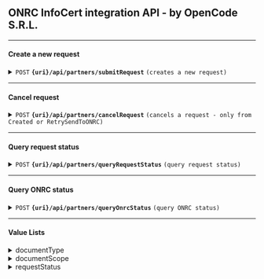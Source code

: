

## ONRC InfoCert integration API - by OpenCode S.R.L.

------------------------------------------------------------------------------------------

#### Create a new request

<details>
 <summary><code>POST</code> <code><b>{uri}/api/partners/submitRequest</b></code> <code>(creates a new request)</code></summary>

##### Endpoint

> | Key      | Value               | description                                                           |
> |-----------|-------------------------|-----------------------------------------------------------------------|
> | uri      | String  | Provided by OpenCode (STAGING / PROD)  |

##### Headers

> | Key      | Value               | description                                                           |
> |-----------|-------------------------|-----------------------------------------------------------------------|
> | Authorization      | Basic Auth   | Provided by OpenCode  |
> | X-OCD-Partner      | String   | Provided by OpenCode  |

##### Body

> | name      |  type     | data type               | description                                                           |
> |-----------|-----------|-------------------------|-----------------------------------------------------------------------|
> | cui      |  required | String   | Company identifier (without "RO")  |
> | documentType      |  required | String   | From value list  |
> | documentScope      |  required | String   | From value list  |
> | priority      |  required | String   | Low / High  |
> | partnerRef      |  required | String   | Partner's unique internal ID of request  |

###### Example
```bash
curl -L 'https://$uri/api/partners/submitRequest' \
-u '$user:$password' \
-H 'X-OCD-Partner: $partnerId' \
-H 'Content-Type: application/json' \
-d '{
    "cui":  "32332105",
    "documentType":  "Furnizare informatii",
    "documentScope":  "Informare",
    "priority":  "Low",
    "partnerRef":  "d5f3af8e"
}'
```

##### Responses

> | http code     | content-type                      | response                                                            |
> |---------------|-----------------------------------|---------------------------------------------------------------------|
> | `200`         | `application/json`        | object (JSON)                             |
> | `400`         | `text/html;charset=utf-8` | None   |
> | `401`         | `text/html;charset=utf-8`         | None                                   |


##### Response Body

> | name      |   data type               | description                   |
> |-----------|-----------|-------------------------|
> | requestId      |   String   | Internal request ID  |

###### Example
```json
{
"requestId":  "jrurF1FhZ7nuyYAdy6Xm"
}
```

</details>

------------------------------------------------------------------------------------------

#### Cancel request

<details>
 <summary><code>POST</code> <code><b>{uri}/api/partners/cancelRequest</b></code> <code>(cancels a request - only from Created or RetrySendToONRC)</code></summary>

##### Endpoint

> | Key      | Value               | description                                                           |
> |-----------|-------------------------|-----------------------------------------------------------------------|
> | uri      | String  | Provided by OpenCode (STAGING / PROD)  |

##### Headers

> | Key      | Value               | description                                                           |
> |-----------|-------------------------|-----------------------------------------------------------------------|
> | Authorization      | Basic Auth   | Provided by OpenCode  |
> | X-OCD-Partner      | String   | Provided by OpenCode  |

##### Body

> | name      |  type     | data type               | description                                                           |
> |-----------|-----------|-------------------------|-----------------------------------------------------------------------|
> | requestId      |  required | String   | Internal request ID  |

###### Example
```bash
curl -L 'https://$uri/api/partners/cancelRequest' \
-u '$user:$password' \
-H 'X-OCD-Partner: $partnerId' \
-H 'Content-Type: application/json' \
-d '{
    "requestId": "jrurF1FhZ7nuyYAdy6Xm"
}'
```

##### Responses

> | http code     | content-type                      | response                                                            |
> |---------------|-----------------------------------|---------------------------------------------------------------------|
> | `200`         | `application/json`        | object (JSON)    |
> | `400`         | `text/html;charset=utf-8` | None   |
> | `401`         | `text/html;charset=utf-8`         | None  |
> | `404`         | `text/html;charset=utf-8`         | None  |
> | `409`         | `text/html;charset=utf-8`         | None  |


##### Response Body

> | name      |   data type               | description                   |
> |-----------|-----------|-------------------------|
> | requestId      |   String   | Internal request ID  |
> | requestStatus      |   String   | Request Status - Cancelled  |

###### Example
```json
{
"requestId":  "jrurF1FhZ7nuyYAdy6Xm",
"requestStatus": "Cancelled"
}
```

</details>

------------------------------------------------------------------------------------------

#### Query request status

<details>
 <summary><code>POST</code> <code><b>{uri}/api/partners/queryRequestStatus</b></code> <code>(query request status)</code></summary>

##### Endpoint

> | Key      | Value               | description                                                           |
> |-----------|-------------------------|-----------------------------------------------------------------------|
> | uri      | String  | Provided by OpenCode (STAGING / PROD)  |


##### Headers

> | Key      | Value               | description                                                           |
> |----------|---------------------|-----------------------------------------------------------------------|
> | Authorization      | Basic Auth   | Provided by OpenCode  |
> | X-OCD-Partner      | String   | Provided by OpenCode  |

##### Body

> | name      |  type     | data type               | description                                                           |
> |-----------|-----------|-------------------------|-----------------------------------------------------------------------|
> | requestId      |  required | String   | Internal request ID  |

###### Example
```bash
curl -L 'https://$uri/api/partners/queryRequestStatus' \
-u '$user:$password' \
-H 'X-OCD-Partner: $partnerId' \
-H 'Content-Type: application/json' \
-d '{
    "requestId": "jrurF1FhZ7nuyYAdy6Xm"
}'
```

##### Responses

> | http code     | content-type                      | response                                                            |
> |---------------|-----------------------------------|---------------------------------------------------------------------|
> | `200`         | `application/json`        | object (JSON)    |
> | `400`         | `text/html;charset=utf-8` | None   |
> | `401`         | `text/html;charset=utf-8`         | None  |
> | `404`         | `text/html;charset=utf-8`         | None  |


##### Response Body

> | name        |   data type  | description                                       |
> |-------------|--------------|---------------------------------------------------|
> | requestId      |   String   | Internal request ID  |
> | partnerRef      |   String   | Partner's unique internal ID of request  |
> | requestStatus      |   String   | Request Status  |
> | onrcPortalNo | String | ONRC Portal Number |
> | docUri      |   String   | Direct download URI for generated document (present only if generated)  |
> | onrcInvoiceUri | String | Direct download URI for ONRC invoice (only for partners with self-invoice |

###### Example
```json
{
"requestId": "jrurF1FhZ7nuyYAdy6Xm",
"partnerRef":  "d5f3af8e",
"requestStatus":  "Finalised",
"onrcPortalNo": "856012",
"docUri":  "https://storage.googleapis.com/download/storage/v1/b/certificatconstatator-dev.appspot.com/o/_data1_portal_ccfil_certificate_2023_3_6_certificat0000-0000Q.pdf?generation=1678138325733513&alt=media",
"onrcInvoiceUri":  "https://storage.googleapis.com/download/storage/v1/b/certificatconstatator-dev.appspot.com/o/_data1_portal_ccfil_certificate_2023_3_6_certificat0000-0000Q.pdf?generation=1678138325733513&alt=media"
}
```

</details>

------------------------------------------------------------------------------------------

#### Query ONRC status

<details>
 <summary><code>POST</code> <code><b>{uri}/api/partners/queryOnrcStatus</b></code> <code>(query ONRC status)</code></summary>

##### Endpoint

> | Key      | Value               | description                                                           |
> |-----------|-------------------------|-----------------------------------------------------------------------|
> | uri      | String  | Provided by OpenCode (STAGING / PROD)  |


##### Headers

> | Key      | Value               | description                                                           |
> |----------|---------------------|-----------------------------------------------------------------------|
> | Authorization      | Basic Auth   | Provided by OpenCode  |
> | X-OCD-Partner      | String   | Provided by OpenCode  |


###### Example
```bash
curl -L 'https://$uri/api/partners/queryOnrcStatus' \
-u '$user:$password' \
-H 'X-OCD-Partner: $partnerId' 
```

##### Responses

> | http code     | content-type                      | response                                                            |
> |---------------|-----------------------------------|---------------------------------------------------------------------|
> | `200`         | `application/json`        | object (JSON)    |
> | `401`         | `text/html;charset=utf-8`         | None  |


##### Response Body

> | name        |   data type  | description                                       |
> |-------------|--------------|---------------------------------------------------|
> | isInfoCertActive      |   String   | "true" / "false" string values  |

###### Example
```json
{
"isInfoCertActive": "true"
}
```

</details>

------------------------------------------------------------------------------------------
#### Value Lists
<details>
 <summary>documentType</summary>
 
 ```javascript
 "Certificat constatator de bază"
 "Certificat constatator fonduri IMM"
 "Certificat constatator pentru insolvență"
 "InfoRBR - Situatie la zi"
 "InfoRBR - Raport istoric"
 ```
</details>

<details>
 <summary>documentScope</summary>
 
 <blockquote>
 
 <details>
	 <summary>documentType = <code>"Certificat constatator de bază"</code></summary>
  <blockquote>
  <code>"Informare"
"Accesare Fonduri"
"Accesare Fonduri Europene"
"Administratia financiara"
"Administraţia Fondului pentru Mediu"
"Administrația Finanțelor Publice"
"Agenţia pentru Finanţarea Investiţiilor Rurale (AFIR)"
"Agenția de Plăți și Intervenții în Agricultură"
"Agenția Națională de Administrare Fiscală"
"Agenția Națională pentru Ocuparea Forței de Muncă"
"Agenția Națională pentru Protecția Mediului"
"Agenția Națională pentru Resurse Minerale"
"Ambasadă"
"Atestare ANRE"
"Autoritatea Rutieră Română"
"Autorizare"
"Banca Națională a României"
"Bancă"
"Birou notar public"
"Casa Națională de Asigurări de Sănătate"
"Casa Națională de Pensii"
"Direcţia Generală a Vămilor"
"Eliberare cazier judiciar"
"Fonduri SAPARD"
"Insolvență"
"Inspectoratul General pentru Imigrări"
"Instanță"
"Leasing"
"Licitație"
"Ministerul Economiei, Energiei și Mediului de Afaceri"
"Ministerul Muncii și Justiţiei Sociale"
"Obținere viză"
"Oficiul de Cadastru și Publicitate Imobiliară"
"Parchet"
"Poliție"
"Primãrie"
"PSIPAN"
"Registrul Auto Român"
"Registrul Operatorilor Intracomunitari"
"Înregistrare în scopuri de TVA"</code>
	</details>
 <details>
	 <summary>documentType = <code>"Certificat constatator fonduri IMM"</code></summary>
  <blockquote>
  <code>"Accesare Fonduri"
"Accesare Fonduri Europene"
"Agenţia pentru Finanţarea Investiţiilor Rurale (AFIR)"
"Agenția de Plăți și Intervenții în Agricultură"
"Fonduri IMM"
"Fonduri SAPARD"
"MINIMIS"
"Ministerul Economiei, Energiei și Mediului de Afaceri"
"Ministerul Muncii și Justiţiei Sociale"
"Primãrie"</code>
	</details>
 <details>
	 <summary>documentType = <code>"Certificat constatator pentru insolvență"</code></summary>
  <blockquote>
<code>"Birou notar public"
"Licitație"
"Procedura de insolventa"
"Tribunal"</code>
	</details>
<details>
	<summary>documentType = <code>"InfoRBR - Situatie la zi"</code></summary>
  <blockquote>
  <code>"Informare"</code>
</details>
<details>
	<summary>documentType = <code>"InfoRBR - Raport istoric"</code></summary>
  <blockquote>
  <code>"Informare"</code>
</details>
</details>

<details>
 <summary>requestStatus</summary>
 
> | Option   |  Description                                                           |
> |----------|----------------------------------------------------------------|
> | Created      | Request received and loaded to backend systems  |
> | Cancelled | Request cancelled by partner |
> | SendingToONRC      | In progress - API create ONRC request |
> | RetrySendToONRC | Postponed - API create ONRC request |
> | SentToONRC | Request is sent to ONRC and waiting for document |
> | DownloadONRC | In progress - check ONRC for document generation |
> | RetryDownloadONRC | Postponed - check ONRC for document generation |
> | DoneONRC | Document is generated and available |
> | InvoiceGeneratedONRC | ONRC invoice is generated and available |
> | Finalised | Request is finalised |

</details>
